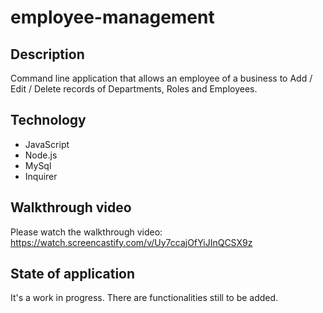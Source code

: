 # employee-management

## Description

Command line application that allows an employee of a business to Add / Edit / Delete records of Departments, Roles and Employees.

## Technology

- JavaScript
- Node.js
- MySql
- Inquirer

## Walkthrough video

Please watch the walkthrough video: https://watch.screencastify.com/v/Uy7ccajOfYiJInQCSX9z


## State of application

It's a work in progress. There are functionalities still to be added.